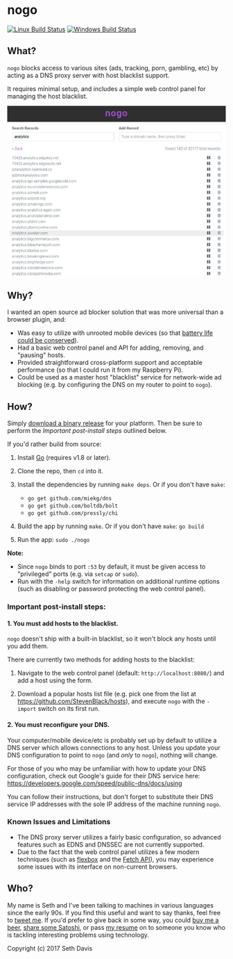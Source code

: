# nogo

[![Linux Build Status](https://img.shields.io/travis/seedifferently/nogo.svg?style=flat-square&label=linux+build)](https://travis-ci.org/seedifferently/nogo)
[![Windows Build Status](https://img.shields.io/appveyor/ci/seedifferently/nogo.svg?style=flat-square&label=windows+build)](https://ci.appveyor.com/project/seedifferently/nogo)


## What?

`nogo` blocks access to various sites (ads, tracking, porn, gambling, etc) by
acting as a DNS proxy server with host blacklist support.

It requires minimal setup, and includes a simple web control panel for managing
the host blacklist.

![Screenshot](./screenshot.jpg?raw=true)


## Why?

I wanted an open source ad blocker solution that was more universal than a
browser plugin, and:

* Was easy to utilize with unrooted mobile devices (so that
  [battery life could be conserved](https://lifehacker.com/ad-blockers-on-mobile-can-reduce-battery-drain-by-up-to-1764344384)).
* Had a basic web control panel and API for adding, removing, and "pausing"
  hosts.
* Provided straightforward cross-platform support and acceptable performance (so
  that I could run it from my Raspberry Pi).
* Could be used as a master host "blacklist" service for network-wide ad
  blocking (e.g. by configuring the DNS on my router to point to `nogo`).


## How?

Simply [download a binary release](https://github.com/seedifferently/nogo/releases)
for your platform. Then be sure to perform the *Important post-install steps*
outlined below.

If you'd rather build from source:

1. Install [Go](https://golang.org/doc/install) (requires v1.8 or later).

2. Clone the repo, then `cd` into it.

3. Install the dependencies by running `make deps`. Or if you don't have `make`:
    * `go get github.com/miekg/dns`
    * `go get github.com/boltdb/bolt`
    * `go get github.com/pressly/chi`

4. Build the app by running `make`. Or if you don't have `make`: `go build`

5. Run the app: `sudo ./nogo`

**Note:**

* Since `nogo` binds to port `:53` by default, it must be given access to
  "privileged" ports (e.g. via `setcap` or `sudo`).
* Run with the `-help` switch for information on additional runtime options
  (such as disabling or password protecting the web control panel).


### Important post-install steps:

#### 1. You must add hosts to the blacklist.

`nogo` doesn't ship with a built-in blacklist, so it won't block any hosts until
you add them.

There are currently two methods for adding hosts to the blacklist:

1. Navigate to the web control panel (default: `http://localhost:8080/`) and add
   a host using the form.

2. Download a popular hosts list file (e.g. pick one from the list at
   https://github.com/StevenBlack/hosts), and execute `nogo` with the `-import`
   switch on its first run.


#### 2. You must reconfigure your DNS.

Your computer/mobile device/etc is probably set up by default to utilize a DNS
server which allows connections to any host. Unless you update your DNS
configuration to point to `nogo` (and *only* to `nogo`), nothing will change.

For those of you who may be unfamiliar with how to update your DNS
configuration, check out Google's guide for their DNS service here:
https://developers.google.com/speed/public-dns/docs/using

You can follow their instructions, but don't forget to substitute their DNS
service IP addresses with the sole IP address of the machine running `nogo`.

### Known Issues and Limitations

* The DNS proxy server utilizes a fairly basic configuration, so advanced
  features such as EDNS and DNSSEC are not currently supported.
* Due to the fact that the web control panel utilizes a few modern techniques
  (such as [flexbox][1] and the [Fetch API][2]), you may experience some issues
  with its interface on non-current browsers.

[1]: https://developer.mozilla.org/en-US/docs/Web/CSS/CSS_Flexible_Box_Layout/Using_CSS_flexible_boxes
[2]: https://developer.mozilla.org/en-US/docs/Web/API/Fetch_API


## Who?

My name is Seth and I've been talking to machines in various languages since the
early 90s. If you find this useful and want to say thanks, feel free to
[tweet me][3]. If you'd prefer to give back in some way, you could
[buy me a beer][4], [share some Satoshi][5], or pass [my resume][6] on to
someone you know who is tackling interesting problems using technology.

[3]: https://twitter.com/seedifferently
[4]: https://paypal.me/seedifferently
[5]: https://coinbase.com/seedifferently
[6]: https://resume.sethdavis.name


Copyright (c) 2017 Seth Davis